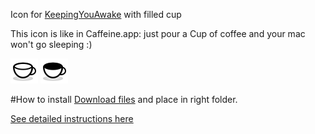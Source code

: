 Icon for [KeepingYouAwake](https://github.com/newmarcel/KeepingYouAwake) with filled cup

This icon is like in Caffeine.app: just pour a Cup of coffee and your mac won't go sleeping :)

![Off icon](https://raw.githubusercontent.com/ckesc/KeepingYouAwake_icon_fillCup/master/Inactive%402x.png)
![On icon](https://raw.githubusercontent.com/ckesc/KeepingYouAwake_icon_fillCup/master/ActiveIcon%402x.png)

#How to install
[Download files](https://github.com/ckesc/KeepingYouAwake_icon_fillCup/releases) and place in right folder.

[See detailed instructions here](https://github.com/newmarcel/KeepingYouAwake/wiki/Custom-Icons)
